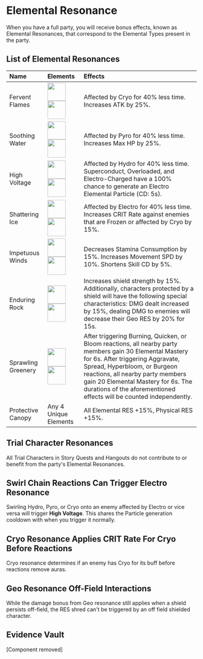 # Elemental Resonance

When you have a full party, you will receive bonus effects, known as Elemental Resonances, that correspond to the Elemental Types present in the party.

## List of Elemental Resonances

| Name               | Elements                                                                                                 | Effects                                                                                                                                                                                                                                                                                                                       |
| :----------------- | :------------------------------------------------------------------------------------------------------- | :---------------------------------------------------------------------------------------------------------------------------------------------------------------------------------------------------------------------------------------------------------------------------------------------------------------------------- |
| Fervent Flames     | <img src="/img/elements/pyro.png" width="48"/><img src="/img/elements/pyro.png" width="48"/>       | Affected by Cryo for 40% less time. Increases ATK by 25%.                                                                                                                                                                                                                                                                     |
| Soothing Water     | <img src="/img/elements/hydro.png" width="48"/><img src="/img/elements/hydro.png" width="48"/>     | Affected by Pyro for 40% less time. Increases Max HP by 25%.                                                                                                                                                                                                                                                                  |
| High Voltage       | <img src="/img/elements/electro.png" width="48"/><img src="/img/elements/electro.png" width="48"/> | Affected by Hydro for 40% less time. Superconduct, Overloaded, and Electro-Charged have a 100% chance to generate an Electro Elemental Particle (CD: 5s).                                                                                                                                                                     |
| Shattering Ice     | <img src="/img/elements/cryo.png" width="48"/><img src="/img/elements/cryo.png" width="48"/>       | Affected by Electro for 40% less time. Increases CRIT Rate against enemies that are Frozen or affected by Cryo by 15%.                                                                                                                                                                                                        |
| Impetuous Winds    | <img src="/img/elements/anemo.png" width="48"/><img src="/img/elements/anemo.png" width="48"/>     | Decreases Stamina Consumption by 15%. Increases Movement SPD by 10%. Shortens Skill CD by 5%.                                                                                                                                                                                                                                 |
| Enduring Rock      | <img src="/img/elements/geo.png" width="48"/><img src="/img/elements/geo.png" width="48"/>         | Increases shield strength by 15%. Additionally, characters protected by a shield will have the following special characteristics: DMG dealt increased by 15%, dealing DMG to enemies will decrease their Geo RES by 20% for 15s.                                                                                              |
| Sprawling Greenery | <img src="/img/elements/dendro.png" width="48"/><img src="/img/elements/dendro.png" width="48"/>   | After triggering Burning, Quicken, or Bloom reactions, all nearby party members gain 30 Elemental Mastery for 6s. After triggering Aggravate, Spread, Hyperbloom, or Burgeon reactions, all nearby party members gain 20 Elemental Mastery for 6s. The durations of the aforementioned effects will be counted independently. |
| Protective Canopy  | Any 4 Unique Elements                                                                                    | All Elemental RES +15%, Physical RES +15%.                                                                                                                                                                                                                                                                                    |

## Trial Character Resonances

All Trial Characters in Story Quests and Hangouts do not contribute to or benefit from the party's Elemental Resonances.

## Swirl Chain Reactions Can Trigger Electro Resonance

Swirling Hydro, Pyro, or Cryo onto an enemy affected by Electro or vice versa will trigger **High Voltage**. This shares the Particle generation cooldown with when you trigger it normally.

## Cryo Resonance Applies CRIT Rate For Cryo Before Reactions

Cryo resonance determines if an enemy has Cryo for its buff before reactions remove auras.

## Geo Resonance Off-Field Interactions

While the damage bonus from Geo resonance still applies when a shield persists off-field, the RES shred can't be triggered by an off field shielded character.

## Evidence Vault

[Component removed]